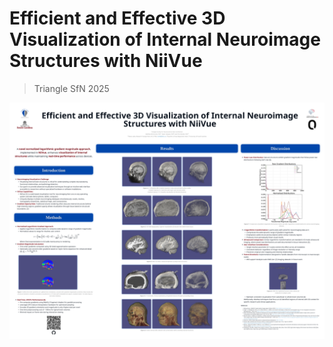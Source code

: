 # Efficient and Effective 3D Visualization of Internal Neuroimage Structures with NiiVue

> Triangle SfN 2025

[![Poster](./src/assets/poster-capture.av1)](https://internal-neuroimage-structures.netlify.app/)